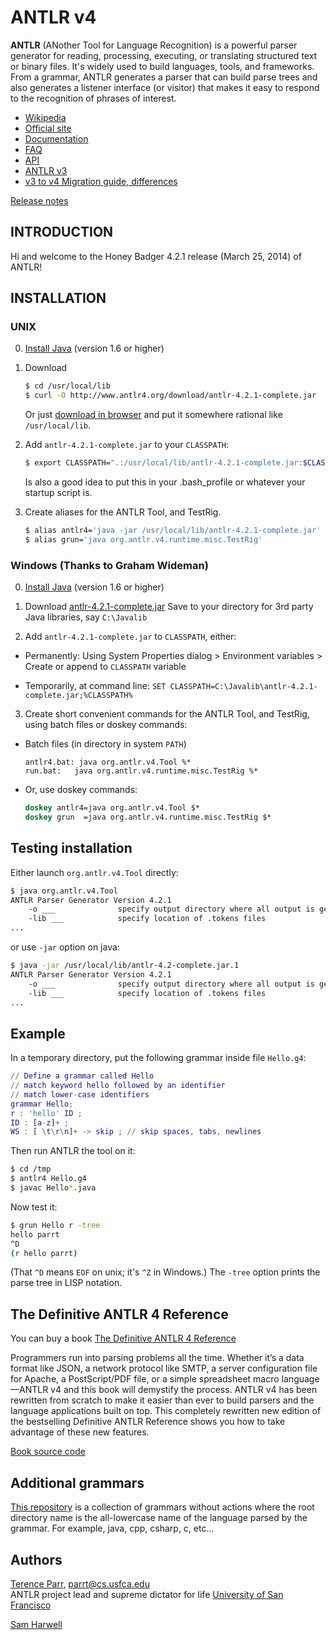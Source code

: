 # ANTLR v4

**ANTLR** (ANother Tool for Language Recognition) is a powerful parser generator for reading, processing, executing, or translating structured text or binary files. It's widely used to build languages, tools, and frameworks. From a grammar, ANTLR generates a parser that can build parse trees and also generates a listener interface (or visitor) that makes it easy to respond to the recognition of phrases of interest.

* [Wikipedia](https://en.wikipedia.org/wiki/ANTLR)
* [Official site](http://www.antlr.org/)
* [Documentation](https://theantlrguy.atlassian.net/wiki/display/ANTLR4/ANTLR+4+Documentation)
* [FAQ](https://theantlrguy.atlassian.net/wiki/display/ANTLR4/ANTLR+v4+FAQ)
* [API](http://www.antlr.org/api/Java/index.html)
* [ANTLR v3](http://www.antlr3.org/)
* [v3 to v4 Migration guide, differences](https://theantlrguy.atlassian.net/wiki/pages/viewpage.action?pageId=1900596)

[Release notes](https://github.com/antlr/antlr4/releases)

## INTRODUCTION

Hi and welcome to the Honey Badger 4.2.1 release (March 25, 2014) of ANTLR!

## INSTALLATION

### UNIX

0. [Install Java](http://www.oracle.com/technetwork/java/javase/downloads/index.html) (version 1.6 or higher)

1. Download
   ```sh
   $ cd /usr/local/lib
   $ curl -O http://www.antlr4.org/download/antlr-4.2.1-complete.jar
   ```
   Or just [download in browser](http://www.antlr.org/download/antlr-4.2.1-complete.jar) and put it somewhere rational like `/usr/local/lib`.

2. Add `antlr-4.2.1-complete.jar` to your `CLASSPATH`:
   ```sh
   $ export CLASSPATH=".:/usr/local/lib/antlr-4.2.1-complete.jar:$CLASSPATH"
   ```
   Is also a good idea to put this in your .bash_profile or whatever your
   startup script is.

3. Create aliases for the ANTLR Tool, and TestRig.
   ```sh
   $ alias antlr4='java -jar /usr/local/lib/antlr-4.2.1-complete.jar'
   $ alias grun='java org.antlr.v4.runtime.misc.TestRig'
   ```

### Windows (Thanks to Graham Wideman)

0. [Install Java](http://www.oracle.com/technetwork/java/javase/downloads/index.html) (version 1.6 or higher)

1. Download [antlr-4.2.1-complete.jar](http://www.antlr.org/download/antlr-4.2.1-complete.jar)
   Save to your directory for 3rd party Java libraries, say `C:\Javalib`

2. Add `antlr-4.2.1-complete.jar` to `CLASSPATH`, either:

 * Permanently: Using System Properties dialog > Environment variables >
   Create or append to `CLASSPATH` variable

 * Temporarily, at command line:
   `SET CLASSPATH=C:\Javalib\antlr-4.2.1-complete.jar;%CLASSPATH%`

3. Create short convenient commands for the ANTLR Tool, and TestRig,
   using batch files or doskey commands:

 * Batch files (in directory in system `PATH`)
   ```
   antlr4.bat: java org.antlr.v4.Tool %*
   run.bat:   java org.antlr.v4.runtime.misc.TestRig %*
   ```

 * Or, use doskey commands:
   ```bat
   doskey antlr4=java org.antlr.v4.Tool $*
   doskey grun  =java org.antlr.v4.runtime.misc.TestRig $*
   ```

## Testing installation

Either launch `org.antlr.v4.Tool` directly:
```sh
$ java org.antlr.v4.Tool
ANTLR Parser Generator Version 4.2.1
    -o ___              specify output directory where all output is generated
    -lib ___            specify location of .tokens files
...
```
or use `-jar` option on java:
```sh
$ java -jar /usr/local/lib/antlr-4.2-complete.jar.1
ANTLR Parser Generator Version 4.2.1
    -o ___              specify output directory where all output is generated
    -lib ___            specify location of .tokens files
...
```

## Example

In a temporary directory, put the following grammar inside file `Hello.g4`:
```g
// Define a grammar called Hello
// match keyword hello followed by an identifier
// match lower-case identifiers
grammar Hello;
r : 'hello' ID ;
ID : [a-z]+ ;
WS : [ \t\r\n]+ -> skip ; // skip spaces, tabs, newlines
```
Then run ANTLR the tool on it:
```sh
$ cd /tmp
$ antlr4 Hello.g4
$ javac Hello*.java
```
Now test it:
```sh
$ grun Hello r -tree
hello parrt
^D
(r hello parrt)
```
(That `^D` means `EOF` on unix; it's `^Z` in Windows.) The `-tree` option prints the parse tree in LISP notation.

## The Definitive ANTLR 4 Reference
You can buy a book [The Definitive ANTLR 4 Reference](http://pragprog.com/book/tpantlr2/the-definitive-antlr-4-reference)

Programmers run into parsing problems all the time. Whether it’s a data format like JSON, a network protocol like SMTP, a server configuration file for Apache, a PostScript/PDF file, or a simple spreadsheet macro language—ANTLR v4 and this book will demystify the process. ANTLR v4 has been rewritten from scratch to make it easier than ever to build parsers and the language applications built on top. This completely rewritten new edition of the bestselling Definitive ANTLR Reference shows you how to take advantage of these new features.

[Book source code](http://pragprog.com/titles/tpantlr2/source_code)

## Additional grammars
[This repository](https://github.com/antlr/grammars-v4) is a collection of grammars without actions where the
root directory name is the all-lowercase name of the language parsed
by the grammar. For example, java, cpp, csharp, c, etc...

## Authors

[Terence Parr](http://www.cs.usfca.edu/~parrt/), parrt@cs.usfca.edu  
ANTLR project lead and supreme dictator for life
[University of San Francisco](http://www.usfca.edu/)

[Sam Harwell](http://tunnelvisionlabs.com/)

